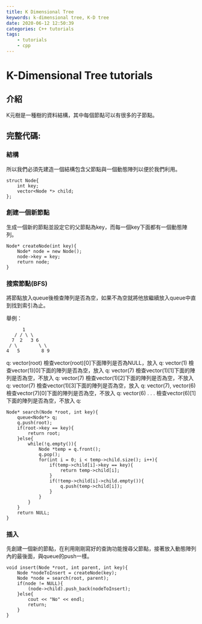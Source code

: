 ```yaml
---
title: K Dimensional Tree
keywords: k-dimensional tree, K-D tree
date: 2020-06-12 12:50:39
categories: C++ tutorials
tags: 
    - tutorials
    - cpp
---
```

# K-Dimensional Tree tutorials

## 介紹
K元樹是一種樹的資料結構，其中每個節點可以有很多的子節點。
<!-- more -->
## 完整代碼:
<script src="https://gist.github.com/Daviswww/bde0499460a088ad106e51154c6630f2.js"></script>

### 結構
所以我們必須先建造一個結構包含父節點與一個動態陣列以便於我們利用。

```
struct Node{
    int key;
    vector<Node *> child;
};
```
### 創建一個新節點
生成一個新的節點並設定它的父節點為key，而每一個key下面都有一個動態陣列。
```
Node* createNode(int key){
    Node* node = new Node();
    node->key = key;
    return node;
}
```
### 搜索節點(BFS)
將節點放入queue後檢查陣列是否為空，如果不為空就將他放繼續放入queue中直到找到索引為止。

舉例：
```
      1
   / / \ \
  7  2   3 6
 / \        \ \
4   5        8 9
```
q: vector(root)
檢查vector(root)[0]下面陣列是否為NULL，放入
q: vector(1)
檢查vector(1)[0]下面的陣列是否為空，放入
q: vector(7)
檢查vector(1)[1]下面的陣列是否為空，不放入
q: vector(7)
檢查vector(1)[2]下面的陣列是否為空，不放入
q: vector(7)
檢查vector(1)[3]下面的陣列是否為空，放入
q: vector(7), vector(6)
檢查vector(7)[0]下面的陣列是否為空，不放入
q: vector(6)
.
.
.
檢查vector(6)[1]下面的陣列是否為空，不放入
q:

```
Node* search(Node *root, int key){
    queue<Node*> q;
    q.push(root);
    if(root->key == key){
        return root;
    }else{
        while(!q.empty()){
            Node *temp = q.front();
            q.pop();
            for(int i = 0; i < temp->child.size(); i++){
                if(temp->child[i]->key == key){
                    return temp->child[i];
                }
                if(!temp->child[i]->child.empty()){
                    q.push(temp->child[i]);
                }
            }
        }
    }
    return NULL;
}
```

### 插入
先創建一個新的節點，在利用剛剛寫好的查詢功能搜尋父節點，接著放入動態陣列內的最後面，與queue的push一樣。
```
void insert(Node *root, int parent, int key){
    Node *nodeToInsert = createNode(key);
    Node *node = search(root, parent);
    if(node != NULL){
        (node->child).push_back(nodeToInsert);
    }else{
        cout << "No" << endl;
        return;
    }
}
```